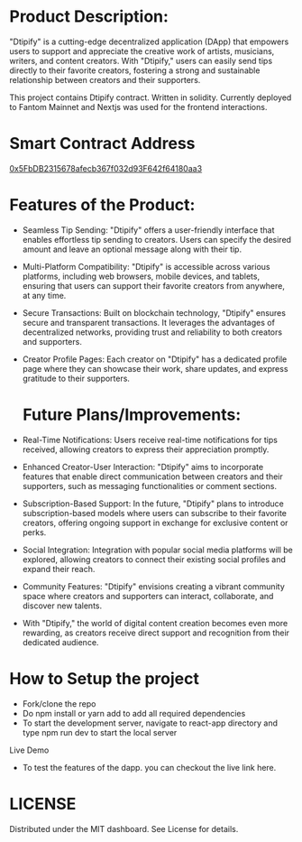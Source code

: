 # Product Description:
"Dtipify" is a cutting-edge decentralized application (DApp) that empowers users to support and appreciate the creative work of artists, musicians, writers, and content creators. With "Dtipify," users can easily send tips directly to their favorite creators, fostering a strong and sustainable relationship between creators and their supporters.

This project contains Dtipify contract. Written in solidity. Currently deployed to Fantom Mainnet and Nextjs was used for the frontend interactions.


# Smart Contract Address
[0x5FbDB2315678afecb367f032d93F642f64180aa3](https://explorer.celo.org/alfajores/address/0x7DEB2DDdd19ff5242464Ba9C348920414BAfAC93#code)


# Features of the Product:

- Seamless Tip Sending: "Dtipify" offers a user-friendly interface that enables effortless tip sending to creators. Users can specify the desired amount and leave an optional message along with their tip.
- Multi-Platform Compatibility: "Dtipify" is accessible across various platforms, including web browsers, mobile devices, and tablets, ensuring that users can support their favorite creators from anywhere, at any time.
- Secure Transactions: Built on blockchain technology, "Dtipify" ensures secure and transparent transactions. It leverages the advantages of decentralized networks, providing trust and reliability to both creators and supporters.
- Creator Profile Pages: Each creator on "Dtipify" has a dedicated profile page where they can showcase their work, share updates, and express gratitude to their supporters.


  # Future Plans/Improvements:
- Real-Time Notifications: Users receive real-time notifications for tips received, allowing creators to express their appreciation promptly.
- Enhanced Creator-User Interaction: "Dtipify" aims to incorporate features that enable direct communication between creators and their supporters, such as messaging functionalities or comment sections.
- Subscription-Based Support: In the future, "Dtipify" plans to introduce subscription-based models where users can subscribe to their favorite creators, offering ongoing support in exchange for exclusive content or perks.
- Social Integration: Integration with popular social media platforms will be explored, allowing creators to connect their existing social profiles and expand their reach.
- Community Features: "Dtipify" envisions creating a vibrant community space where creators and supporters can interact, collaborate, and discover new talents.
- With "Dtipify," the world of digital content creation becomes even more rewarding, as creators receive direct support and recognition from their dedicated audience.


# How to Setup the project
- Fork/clone the repo
- Do npm install or yarn add to add all required dependencies
- To start the development server, navigate to react-app directory and type npm run dev to start the local server
  
Live Demo
- To test the features of the dapp. you can checkout the live link here.

# LICENSE
Distributed under the MIT dashboard. See License for details.
